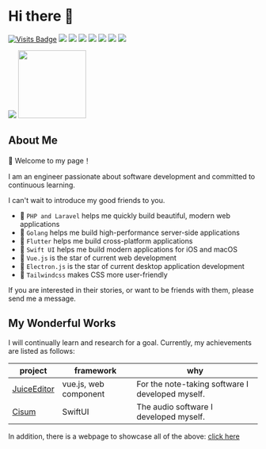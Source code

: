 # Hi there 👋

[![Visits Badge](https://badges.pufler.dev/visits/nookery/badge-it)](https://badges.pufler.dev)
![](https://img.shields.io/badge/-HTML5-E34F26?logo=html5&logoColor=white)
![](https://img.shields.io/badge/-CSS3-1572B6?logo=css3)
![](https://img.shields.io/badge/-JavaScript-oringe?logo=javascript)
![](https://img.shields.io/badge/-PHP-oringe?logo=php)
![](https://img.shields.io/badge/-Laravel-oringe?logo=Laravel)
![](https://img.shields.io/badge/-Swift-oringe?logo=Swift)
![](https://img.shields.io/badge/-Flutter-oringe?logo=Flutter)

<div align="start">
    <img  src="https://github-readme-stats-git-masterrstaa-rickstaa.vercel.app/api/top-langs/?username=nookery&hide_title=true&hide_border=false&layout=compact&langs_count=6&text_color=000&icon_color=fff&theme=graywhite&bg_color=ffffee" />
    <img height="137px" src="https://github-readme-stats.vercel.app/api?username=nookery&show_icons=true&theme=github_dark_dimmed&hide_title=true" />
</div>

## About Me

👋 Welcome to my page！

I am an engineer passionate about software development and committed to continuous learning.

I can't wait to introduce my good friends to you.

- 🎉 `PHP and Laravel` helps me quickly build beautiful, modern web applications
- 🎉 `Golang` helps me build high-performance server-side applications
- 🎉 `Flutter` helps me build cross-platform applications
- 🎉 `Swift UI` helps me build modern applications for iOS and macOS
- 🎉 `Vue.js` is the star of current web development
- 🎉 `Electron.js` is the star of current desktop application development
- 🎉 `Tailwindcss` makes CSS more user-friendly

If you are interested in their stories, or want to be friends with them, please send me a message.

## My Wonderful Works

I will continually learn and research for a goal. Currently, my achievements are listed as follows:

| project | framework | why |
|-----|-----|-----|
| [JuiceEditor](https://github.com/CofficLab/JuiceEditor) | vue.js, web component | For the note-taking software I developed myself. |
| [Cisum](https://github.com/CofficLab/Cisum_SwiftUI) | SwiftUI | The audio software I developed myself. |

In addition, there is a webpage to showcase all of the above:
[click here](https://cofficlab.github.io)

